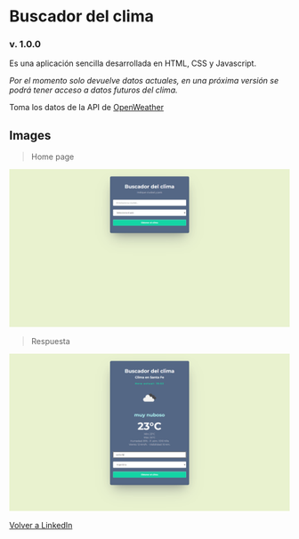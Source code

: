 # Buscador del clima
### v. 1.0.0 

Es una aplicación sencilla desarrollada en HTML, CSS y Javascript.

*Por el momento solo devuelve datos actuales, en una próxima versión se podrá tener acceso a datos futuros del clima.*

Toma los datos de la API de [OpenWeather](https://openweathermap.org/) 

## Images
>Home page
<img src="./images/home.png" alt="home image" />

>Respuesta
<img src="./images/response.png" alt="response image" />


[Volver a LinkedIn](https://www.linkedin.com/in/gabrielnicolosi-fullstack-dev/)